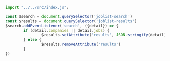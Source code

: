```js
import "../../src/index.js";
```

```js
const $search = document.querySelector('joblist-search')
const $results = document.querySelector('joblist-results')
$search.addEventListener('search', ({detail}) => {
		if (detail.companies || detail.jobs) {
				$results.setAttribute('results', JSON.stringify(detail))
		} else {
				$results.removeAttribute('results')
		}
})
```

<joblist-search></joblist-search>
<joblist-results></joblist-results>
